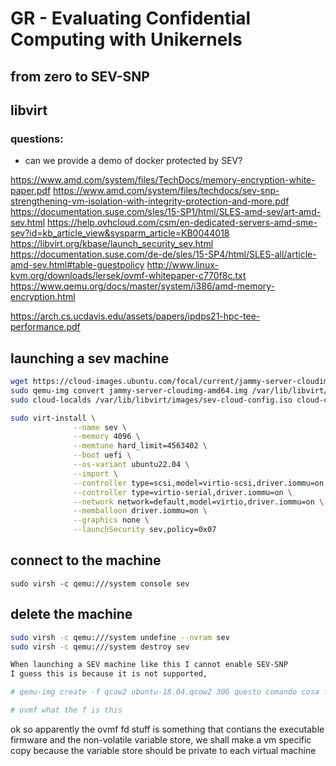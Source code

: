 # GR - Evaluating Confidential Computing with Unikernels

## from zero to SEV-SNP

## libvirt

### questions:
+ can we provide a demo of docker protected by SEV?

https://www.amd.com/system/files/TechDocs/memory-encryption-white-paper.pdf
https://www.amd.com/system/files/techdocs/sev-snp-strengthening-vm-isolation-with-integrity-protection-and-more.pdf
https://documentation.suse.com/sles/15-SP1/html/SLES-amd-sev/art-amd-sev.html
https://help.ovhcloud.com/csm/en-dedicated-servers-amd-sme-sev?id=kb_article_view&sysparm_article=KB0044018
https://libvirt.org/kbase/launch_security_sev.html
https://documentation.suse.com/de-de/sles/15-SP4/html/SLES-all/article-amd-sev.html#table-guestpolicy
http://www.linux-kvm.org/downloads/lersek/ovmf-whitepaper-c770f8c.txt
https://www.qemu.org/docs/master/system/i386/amd-memory-encryption.html

https://arch.cs.ucdavis.edu/assets/papers/ipdps21-hpc-tee-performance.pdf
## launching a sev machine 

```bash
wget https://cloud-images.ubuntu.com/focal/current/jammy-server-cloudimg-amd64.img
sudo qemu-img convert jammy-server-cloudimg-amd64.img /var/lib/libvirt/images/sev.img
sudo cloud-localds /var/lib/libvirt/images/sev-cloud-config.iso cloud-config.yml
```

```bash
sudo virt-install \
              --name sev \
              --memory 4096 \
              --memtune hard_limit=4563402 \
              --boot uefi \
              --os-variant ubuntu22.04 \
              --import \
              --controller type=scsi,model=virtio-scsi,driver.iommu=on \
              --controller type=virtio-serial,driver.iommu=on \
              --network network=default,model=virtio,driver.iommu=on \
              --memballoon driver.iommu=on \
              --graphics none \
              --launchSecurity sev,policy=0x07
```

## connect to the machine

`sudo virsh -c qemu:///system console sev`

## delete the machine
```bash
sudo virsh -c qemu:///system undefine --nvram sev
sudo virsh -c qemu:///system destroy sev

When launching a SEV machine like this I cannot enable SEV-SNP
I guess this is because it is not supported, 

# qemu-img create -f qcow2 ubuntu-18.04.qcow2 30G questo comando cosa fa?

# ovmf what the f is this 

```

ok so apparently the ovmf fd stuff is something that contians the executable firmware and the non-volatile variable store,  we shall make a vm specific copy because the variable store 
should be private to each virtual machine

